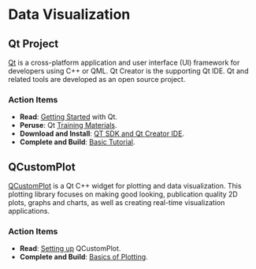 # Data Visualization


## Qt Project

[Qt](http://www.qt.io/developers/) is a cross-platform application and user interface (UI) framework for developers using C++ or QML.
Qt Creator is the supporting Qt IDE.
Qt and related tools are developed as an open source project.

### Action Items

* __Read__: [Getting Started](http://doc.qt.io/qt-5/gettingstarted.html) with Qt.
* __Peruse__: Qt [Training Materials](http://www.qt.io/training-materials/).
* __Download and Install__: [QT SDK and Qt Creator IDE](http://www.qt.io/download/).
* __Complete and Build__: [Basic Tutorial](http://wiki.qt.io/Basic_Qt_Programming_Tutorial).


## QCustomPlot

[QCustomPlot](http://www.qcustomplot.com/) is a Qt C++ widget for plotting and data visualization.
This plotting library focuses on making good looking, publication quality 2D plots, graphs and charts, as well as creating real-time visualization applications.

### Action Items

* __Read__: [Setting up](http://www.qcustomplot.com/index.php/tutorials/settingup) QCustomPlot.
* __Complete and Build__: [Basics of Plotting](http://www.qcustomplot.com/index.php/tutorials/basicplotting).
